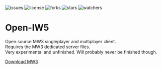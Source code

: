 ![issues](https://img.shields.io/github/issues/momo5502/open-iw5.svg)
![license](https://img.shields.io/github/license/momo5502/open-iw5.svg)
![forks](https://img.shields.io/github/forks/momo5502/open-iw5.svg)
![stars](https://img.shields.io/github/stars/momo5502/open-iw5.svg)
![watchers](https://img.shields.io/github/watchers/momo5502/open-iw5.svg)


# Open-IW5

Open source MW3 singleplayer and multiplayer client.  
Requires the MW3 dedicated server files.  
Very experimental and unfinished. Will probably never be finished though.

[Download MW3](https://steamdb.info/app/42750/)
